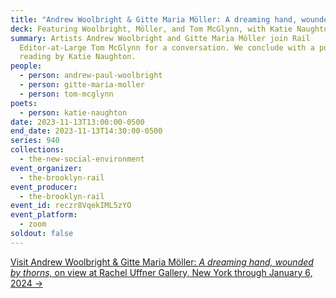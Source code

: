 ```yaml
---
title: "Andrew Woolbright & Gitte Maria Möller: A dreaming hand, wounded by thorns"
deck: Featuring Woolbright, Möller, and Tom McGlynn, with Katie Naughton
summary: Artists Andrew Woolbright and Gitte Maria Möller join Rail
  Editor-at-Large Tom McGlynn for a conversation. We conclude with a poetry
  reading by Katie Naughton.
people:
  - person: andrew-paul-woolbright
  - person: gitte-maria-moller
  - person: tom-mcglynn
poets:
  - person: katie-naughton
date: 2023-11-13T13:00:00-0500
end_date: 2023-11-13T14:30:00-0500
series: 940
collections:
  - the-new-social-environment
event_organizer:
  - the-brooklyn-rail
event_producer:
  - the-brooklyn-rail
event_id: reczr8VqekIML5zYO
event_platform:
  - zoom
soldout: false
---
```

[Visit Andrew Woolbright & Gitte Maria Möller: *A dreaming hand, wounded by thorns,* on view at Rachel Uffner Gallery, New York through January 6, 2024 → ](https://www.racheluffnergallery.com/index.php/exhibitions/detail/upstairs-gallery-andrew-woolbright-andamp-gitte-maria-moller/installation-stills)